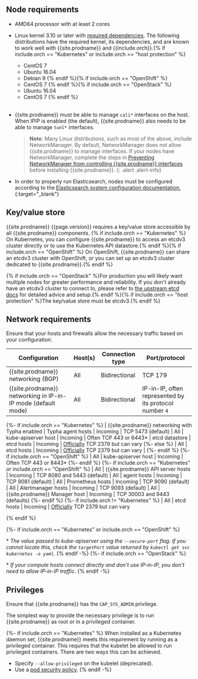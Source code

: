 ## Node requirements

- AMD64 processor with at least 2 cores

- Linux kernel 3.10 or later with [required dependencies](#kernel-dependencies).
  The following distributions have the required kernel, its dependencies, and are
  known to work well with {{site.prodname}} and {{include.orch}}.{% if include.orch == "Kubernetes" or include.orch == "host protection" %}
  - CentOS 7
  - Ubuntu 16.04
  - Debian 9
  {% endif %}{% if include.orch == "OpenShift" %}
  - CentOS 7
  {% endif %}{% if include.orch == "OpenStack" %}
  - Ubuntu 16.04
  - CentOS 7
  {% endif %}<br><br>

- {{site.prodname}} must be able to manage `cali*` interfaces on the host. When IPIP is
  enabled (the default), {{site.prodname}} also needs to be able to manage `tunl*` interfaces.

  > **Note**: Many Linux distributions, such as most of the above, include NetworkManager.
  > By default, NetworkManager does not allow {{site.prodname}} to manage interfaces.
  > If your nodes have NetworkManager, complete the steps in
  > [Preventing NetworkManager from controlling {{site.prodname}} interfaces]({{site.baseurl}}/{{page.version}}/maintenance/troubleshooting#prevent-networkmanager-from-controlling-{{site.prodnamedash}}-interfaces)
  > before installing {{site.prodname}}.
  {: .alert .alert-info}

- In order to properly run Elasticsearch, nodes must be configured according to the
  [Elasticsearch system configuration documentation.](https://www.elastic.co/guide/en/elasticsearch/reference/current/system-config.html){:target="_blank"}

## Key/value store

{{site.prodname}} {{page.version}} requires a key/value store accessible by all
{{site.prodname}} components. {% if include.orch == "Kubernetes" %} On Kubernetes,
you can configure {{site.prodname}} to access an etcdv3 cluster directly or to
use the Kubernetes API datastore.{% endif %}{% if include.orch == "OpenShift" %} On
OpenShift, {{site.prodname}} can share an etcdv3 cluster with OpenShift, or
you can set up an etcdv3 cluster dedicated to {{site.prodname}}.{% endif %}

{% if include.orch == "OpenStack" %}For production you will likely want multiple
nodes for greater performance and reliability.  If you don't already have an
etcdv3 cluster to connect to, please refer to [the upstream etcd
docs](https://coreos.com/etcd/) for detailed advice and setup.{% endif %}{% if include.orch == "host protection" %}The key/value store must be etcdv3.{% endif %}

## Network requirements

Ensure that your hosts and firewalls allow the necessary traffic based on your configuration.

| Configuration                                                | Host(s)              | Connection type | Port/protocol
|--------------------------------------------------------------|----------------------|-----------------|---------------
| {{site.prodname}} networking (BGP)                           | All                  | Bidirectional   | TCP 179
| {{site.prodname}} networking in IP-in-IP mode (default mode) | All                  | Bidirectional   | IP-in-IP, often represented by its protocol number `4`
{%- if include.orch == "Kubernetes" %}
| {{site.prodname}} networking with Typha enabled              | Typha agent hosts    | Incoming        | TCP 5473 (default)
| All                                                          | kube-apiserver host  | Incoming        | Often TCP 443 or 6443\*
| etcd datastore                                               | etcd hosts           | Incoming        | [Officially](http://www.iana.org/assignments/service-names-port-numbers/service-names-port-numbers.txt) TCP 2379 but can vary
{%- else %}
| All                                                          | etcd hosts           | Incoming        | [Officially](http://www.iana.org/assignments/service-names-port-numbers/service-names-port-numbers.txt) TCP 2379 but can vary |
{%- endif %}
{%- if include.orch == "OpenShift" %}
| All                                                          | kube-apiserver host  | Incoming        | Often TCP 443 or 8443\*
{%- endif %}
{%- if include.orch == "Kubernetes" or include.orch == "OpenShift" %}
| All                                                          | {{site.prodname}} API server hosts | Incoming | TCP 8080 and 5443 (default)
| All                                                          | agent hosts         | Incoming        | TCP 9081 (default)
| All                                                          | Prometheus hosts    | Incoming        | TCP 9090 (default)
| All                                                          | Alertmanager hosts  | Incoming        | TCP 9093 (default)
| All                                                          | {{site.prodname}} Manager host | Incoming | TCP 30003 and 9443 (defaults)
{%- endif %}
{%- if include.orch != "Kubernetes" %}
| All                                                          | etcd hosts           | Incoming        | [Officially](http://www.iana.org/assignments/service-names-port-numbers/service-names-port-numbers.txt) TCP 2379 but can vary

{% endif %}

{%- if include.orch == "Kubernetes" or include.orch == "OpenShift" %}

\* _The value passed to kube-apiserver using the `--secure-port` flag. If you cannot locate this, check the `targetPort` value returned by `kubectl get svc kubernetes -o yaml`._
{% endif -%}
{%- if include.orch == "OpenStack" %}

\* _If your compute hosts connect directly and don't use IP-in-IP, you don't need to allow IP-in-IP traffic._
{% endif -%}

## Privileges

Ensure that {{site.prodname}} has the `CAP_SYS_ADMIN` privilege.

The simplest way to provide the necessary privilege is to run {{site.prodname}} as root or in a privileged container.

{%- if include.orch == "Kubernetes" %}
When installed as a Kubernetes daemon set, {{site.prodname}} meets this requirement by running as a
privileged container. This requires that the kubelet be allowed to run privileged
containers. There are two ways this can be achieved.

- Specify `--allow-privileged` on the kubelet (deprecated).
- Use a [pod security policy](https://kubernetes.io/docs/concepts/policy/pod-security-policy/).
{% endif -%}
